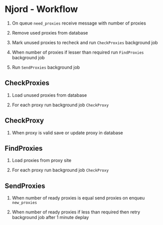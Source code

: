 # Njord - Workflow

1. On queue `need_proxies` receive message with number of proxies

1. Remove used proxies from database

1. Mark unused proxies to recheck and run `CheckProxies` background job

1. When number of proxies if lesser than required run `FindProxies` background job

1. Run `SendProxies` background job

## CheckProxies

1. Load unused proxies from database

1. For each proxy run background job `CheckProxy`

## CheckProxy

1. When proxy is valid save or update proxy in database

## FindProxies

1. Load proxies from proxy site

1. For each proxy run background job `CheckProxy`

## SendProxies

1. When number of ready proxies is equal send proxies on enqueu `new_proxies`

1. When number of ready proxies if less than required then retry background job after 1 minute deplay
